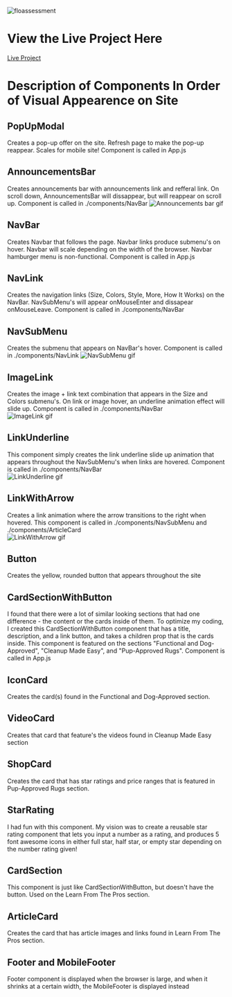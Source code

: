 ![floassessment](https://user-images.githubusercontent.com/40673456/105126893-8c462900-5a94-11eb-8ef9-d0a7796e0804.png)
# View the Live Project Here
[Live Project](https://ericas-flo-assessment.herokuapp.com/)
# Description of Components In Order of Visual Appearence on Site
## PopUpModal
Creates a pop-up offer on the site. Refresh page to make the pop-up reappear. Scales for mobile site! Component is called in App.js
## AnnouncementsBar
Creates announcements bar with announcements link and refferal link. On scroll down, AnnouncementsBar will dissappear, but will reappear on scroll up. Component is called in ./components/NavBar
![Announcements bar gif](https://user-images.githubusercontent.com/40673456/105129479-01682d00-5a9a-11eb-8e69-19cde11950e4.gif)
## NavBar
Creates Navbar that follows the page. Navbar links produce submenu's on hover. Navbar will scale depending on the width of the browser. Navbar hamburger menu is non-functional. Component is called in App.js
## NavLink
Creates the navigation links (Size, Colors, Style, More, How It Works) on the NavBar. NavSubMenu's will appear onMouseEnter and dissapear onMouseLeave. Component is called in ./components/NavBar
## NavSubMenu
Creates the submenu that appears on NavBar's hover. Component is called in ./components/NavLink
![NavSubMenu gif](https://user-images.githubusercontent.com/40673456/105129600-44c29b80-5a9a-11eb-81e3-b9bde74374db.gif)
## ImageLink
Creates the image + link text combination that appears in the Size and Colors submenu's. On link or image hover, an underline animation effect will slide up. Component is called in ./components/NavBar
<br />
![ImageLink gif](https://user-images.githubusercontent.com/40673456/105129730-8bb09100-5a9a-11eb-9467-cdfe9a4d6c65.gif)
## LinkUnderline
This component simply creates the link underline slide up animation that appears throughout the NavSubMenu's when links are hovered. Component is called in ./components/NavBar
<br />
![LinkUnderline gif](https://user-images.githubusercontent.com/40673456/105130005-172a2200-5a9b-11eb-8695-c50ad840a759.gif)
## LinkWithArrow
Creates a link animation where the arrow transitions to the right when hovered. This component is called in ./components/NavSubMenu and ./components/ArticleCard
<br />
![LinkWithArrow gif](https://user-images.githubusercontent.com/40673456/105130128-4b9dde00-5a9b-11eb-9b88-c2ac7b7fd55b.gif)
## Button
Creates the yellow, rounded button that appears throughout the site
## CardSectionWithButton
I found that there were a lot of similar looking sections that had one difference - the content or the cards inside of them. To optimize my coding, I created this CardSectionWithButton component that has a title, description, and a link button, and takes a children prop that is the cards inside. This component is featured on the sections "Functional and Dog-Approved", "Cleanup Made Easy", and "Pup-Approved Rugs". Component is called in App.js
## IconCard
Creates the card(s) found in the Functional and Dog-Approved section.
## VideoCard
Creates that card that feature's the videos found in Cleanup Made Easy section
## ShopCard
Creates the card that has star ratings and price ranges that is featured in Pup-Approved Rugs section.
## StarRating
I had fun with this component. My vision was to create a reusable star rating component that lets you input a number as a rating, and produces 5 font awesome icons in either full star, half star, or empty star depending on the number rating given!
## CardSection
This component is just like CardSectionWithButton, but doesn't have the button. Used on the Learn From The Pros section.
## ArticleCard
Creates the card that has article images and links found in Learn From The Pros section.
## Footer and MobileFooter
Footer component is displayed when the browser is large, and when it shrinks at a certain width, the MobileFooter is displayed instead




